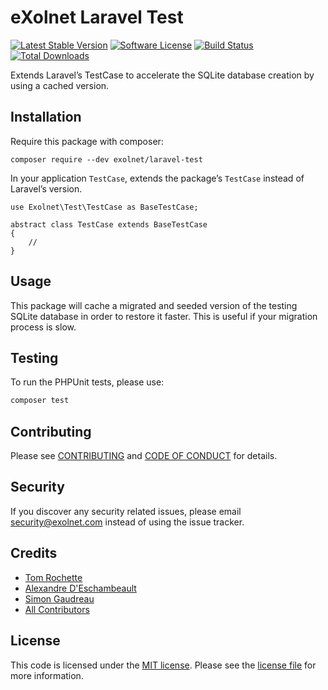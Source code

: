 # eXolnet Laravel Test

[![Latest Stable Version](https://poser.pugx.org/eXolnet/laravel-test/v/stable?format=flat-square)](https://packagist.org/packages/eXolnet/laravel-test)
[![Software License](https://img.shields.io/badge/license-MIT-brightgreen.svg?style=flat-square)](LICENSE.md)
[![Build Status](https://img.shields.io/github/workflow/status/eXolnet/laravel-test/tests?label=tests&style=flat-square)](https://github.com/eXolnet/laravel-test/actions?query=workflow%3Atests)
[![Total Downloads](https://img.shields.io/packagist/dt/eXolnet/laravel-test.svg?style=flat-square)](https://packagist.org/packages/eXolnet/laravel-test)

Extends Laravel’s TestCase to accelerate the SQLite database creation by using a cached version.

## Installation

Require this package with composer:

```
composer require --dev exolnet/laravel-test
```

In your application `TestCase`, extends the package’s `TestCase` instead of Laravel’s version.

```
use Exolnet\Test\TestCase as BaseTestCase;

abstract class TestCase extends BaseTestCase
{
    //
}
```

## Usage

This package will cache a migrated and seeded version of the testing SQLite database in order
to restore it faster. This is useful if your migration process is slow.

## Testing

To run the PHPUnit tests, please use:

``` bash
composer test
```

## Contributing

Please see [CONTRIBUTING](CONTRIBUTING.md) and [CODE OF CONDUCT](CODE_OF_CONDUCT.md) for details.

## Security

If you discover any security related issues, please email security@exolnet.com instead of using the issue tracker.

## Credits

- [Tom Rochette](https://github.com/tomzx)
- [Alexandre D'Eschambeault](https://github.com/xel1045)
- [Simon Gaudreau](https://github.com/Gandhi11)
- [All Contributors](../../contributors)

## License

This code is licensed under the [MIT license](http://choosealicense.com/licenses/mit/). 
Please see the [license file](LICENSE) for more information.
